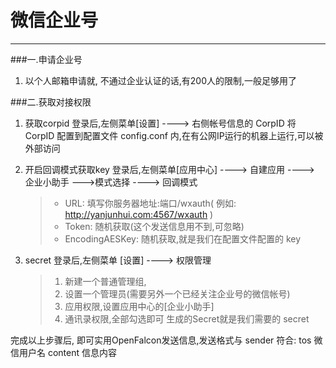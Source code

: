 # 微信企业号



---

###一.申请企业号
1. 以个人邮箱申请就, 不通过企业认证的话,有200人的限制,一般足够用了

###二.获取对接权限
1. 获取corpid
    登录后,左侧菜单[设置] ----> 右侧帐号信息的 CorpID
    将 CorpID 配置到配置文件 config.conf 内,在有公网IP运行的机器上运行,可以被外部访问
2. 开启回调模式获取key
    登录后,左侧菜单[应用中心] ----> 自建应用 ----> 企业小助手 --->模式选择 ----> 回调模式
    > * URL: 填写你服务器地址:端口/wxauth( 例如: http://yanjunhui.com:4567/wxauth )
    > * Token: 随机获取(这个发送信息用不到,可忽略)
    > * EncodingAESKey: 随机获取,就是我们在配置文件配置的 key

3. secret
    登录后,左侧菜单 [设置] ----> 权限管理
    > 1. 新建一个普通管理组, 
    > 2. 设置一个管理员(需要另外一个已经关注企业号的微信帐号)
    > 3. 应用权限,设置应用中心的[企业小助手]
    > 4. 通讯录权限,全部勾选即可
    生成的Secret就是我们需要的 secret

完成以上步骤后, 即可实用OpenFalcon发送信息,发送格式与 sender 符合:
    tos     微信用户名
    content 信息内容




